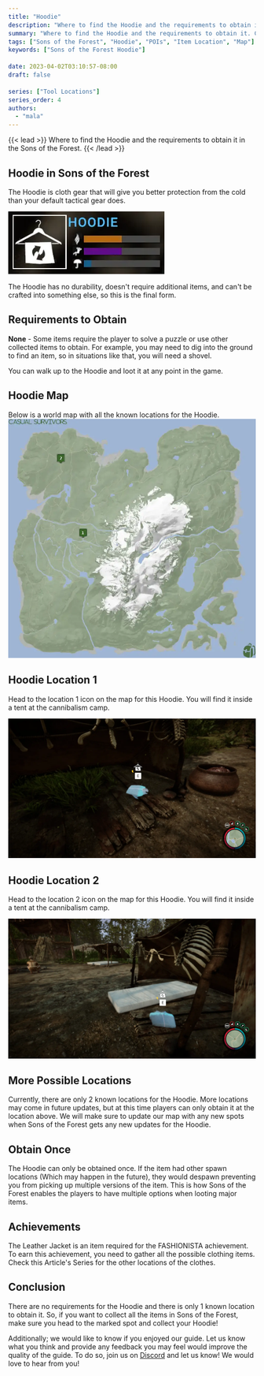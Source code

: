 ```yaml
---
title: "Hoodie"
description: "Where to find the Hoodie and the requirements to obtain it in the Sons of the Forest."
summary: "Where to find the Hoodie and the requirements to obtain it. Click here to learn more about it!"
tags: ["Sons of the Forest", "Hoodie", "POIs", "Item Location", "Map"]
keywords: ["Sons of the Forest Hoodie"]

date: 2023-04-02T03:10:57-08:00
draft: false

series: ["Tool Locations"]
series_order: 4
authors:
  - "mala"
---
```


{{< lead >}}
Where to find the Hoodie and the requirements to obtain it in the Sons of the Forest.
{{< /lead >}}

## Hoodie in Sons of the Forest
The Hoodie is cloth gear that will give you better protection from the cold than your default tactical gear does. 

![Hoodie Stats](img/stats.webp)

The Hoodie has no durability, doesn't require additional items, and can't be crafted into something else, so this is the final form.

## Requirements to Obtain
**None** - Some items require the player to solve a puzzle or use other collected items to obtain. For example, you may need to dig into the ground to find an item, so in situations like that, you will need a shovel. 

You can walk up to the Hoodie and loot it at any point in the game.

## Hoodie Map
Below is a world map with all the known locations for the Hoodie.
![Sons of the Forest Hoodie Location](img/map.webp)

## Hoodie Location 1
Head to the location 1 icon on the map for this Hoodie. You will find it inside a tent at the cannibalism camp. 

![Sons of the Forest Hoodie Location 1](featured.webp)

## Hoodie Location 2
Head to the location 2 icon on the map for this Hoodie. You will find it inside a tent at the cannibalism camp. 

![Sons of the Forest Hoodie Location 2](img/location2.webp)

## More Possible Locations
Currently, there are only 2 known locations for the Hoodie. More locations may come in future updates, but at this time players can only obtain it at the location above.
We will make sure to update our map with any new spots when Sons of the Forest gets any new updates for the Hoodie.

## Obtain Once
The Hoodie can only be obtained once. If the item had other spawn locations (Which may happen in the future), they would despawn preventing you from picking up multiple versions of the item. This is how Sons of the Forest enables the players to have multiple options when looting major items. 

## Achievements 
The Leather Jacket is an item required for the FASHIONISTA achievement. To earn this achievement, you need to gather all the possible clothing items. Check this Article's Series for the other locations of the clothes. 

## Conclusion
There are no requirements for the Hoodie and there is only 1 known location to obtain it. So, if you want to collect all the items in Sons of the Forest, make sure you head to the marked spot and collect your Hoodie!

Additionally; we would like to know if you enjoyed our guide. Let us know what you think and provide any feedback you may feel would improve the quality of the guide. To do so, join us on [Discord](https://discord.gg/ZXp93XsKnN) and let us know! We would love to hear from you! 